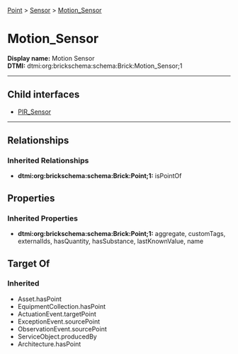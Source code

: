 [Point](../../Point.md) > [Sensor](../Sensor.md) > [Motion_Sensor](.)
# Motion_Sensor

**Display name:** Motion Sensor<br />
**DTMI:** dtmi:org:brickschema:schema:Brick:Motion_Sensor;1

---


## Child interfaces
* [PIR_Sensor](../Occupancy_Sensor/PIR_Sensor.md)

---
## Relationships
### Inherited Relationships
* **dtmi:org:brickschema:schema:Brick:Point;1:** isPointOf
## Properties
### Inherited Properties
* **dtmi:org:brickschema:schema:Brick:Point;1:** aggregate, customTags, externalIds, hasQuantity, hasSubstance, lastKnownValue, name
## Target Of
### Inherited
* Asset.hasPoint
* EquipmentCollection.hasPoint
* ActuationEvent.targetPoint
* ExceptionEvent.sourcePoint
* ObservationEvent.sourcePoint
* ServiceObject.producedBy
* Architecture.hasPoint
